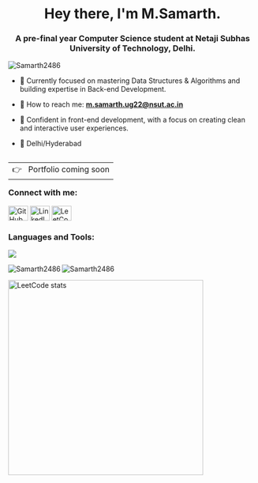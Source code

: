 <div>
<h1 align="center">Hey there, I'm M.Samarth.</h1>
<h3 align="center">A pre-final year Computer Science student at Netaji Subhas University of Technology, Delhi.</h3>

<p align="left"> <img src="https://komarev.com/ghpvc/?username=Samarth2486&label=Profile%20views&color=0e75b6&style=flat" alt="Samarth2486" /> </p>

- 🌟 Currently focused on mastering Data Structures & Algorithms and building expertise in Back-end Development.

- 🏢 How to reach me: **m.samarth.ug22@nsut.ac.in**

- 🤝 Confident in front-end development, with a focus on creating clean and interactive user experiences.
- 🏡 Delhi/Hyderabad

<a href="#" target="_blank">
<table align="right">
  <tr>
    <td>
        👉 &nbsp;&nbsp;Portfolio coming soon
    </td>
  </tr>
</table>
</a>

<h3 align="left">Connect with me:</h3>
<p align="left">
<a href="https://github.com/Samarth2486" target="blank"><img align="center" src="https://cdn.jsdelivr.net/npm/simple-icons@v3/icons/github.svg" alt="GitHub" height="30" width="40" /></a>
<a href="https://www.linkedin.com/in/m-samarth-584a19248/" target="blank"><img align="center" src="https://raw.githubusercontent.com/rahuldkjain/github-profile-readme-generator/master/src/images/icons/Social/linked-in-alt.svg" alt="LinkedIn" height="30" width="40" /></a>
<a href="https://leetcode.com/bitwarrior3a5" target="blank"><img align="center" src="https://raw.githubusercontent.com/rahuldkjain/github-profile-readme-generator/master/src/images/icons/Social/leet-code.svg" alt="LeetCode" height="30" width="40" /></a>
</p>

<h3 align="left">Languages and Tools:</h3>
<p align="left"> 
  <img src="https://skillicons.dev/icons?i=html,css,js,react,mysql,python,cpp,git,vscode,flask" />
</p>

<p><img align="left" src="https://github-readme-stats.vercel.app/api/top-langs?username=Samarth2486&show_icons=true&locale=en&layout=compact" alt="Samarth2486" /></p>

<p><img align="center" src="https://github-readme-streak-stats.herokuapp.com/?user=Samarth2486&" alt="Samarth2486" /></p>

<p>
<a href="https://leetcode.com/bitwarrior3a5"><img width="395px" align="center" alt="LeetCode stats" src="https://leetcard.jacoblin.cool/bitwarrior3a5?ext=contest"/></a>
</p>
</div>

